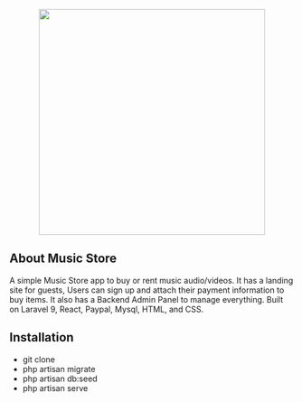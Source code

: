 <p align="center">
    <img src="https://res.cloudinary.com/dlvifrtaz/image/upload/v1700111784/logo-music-store_tbquni.png" width="400">
</p>

<p align="center">
</p>

## About Music Store

A simple Music Store app to buy or rent music audio/videos. It has a landing site for guests, Users can sign up and attach their payment information to buy items. It also has a Backend Admin Panel to manage everything. Built on Laravel 9, React, Paypal, Mysql, HTML, and CSS.

## Installation

- git clone
- php artisan migrate
- php artisan db:seed
- php artisan serve
